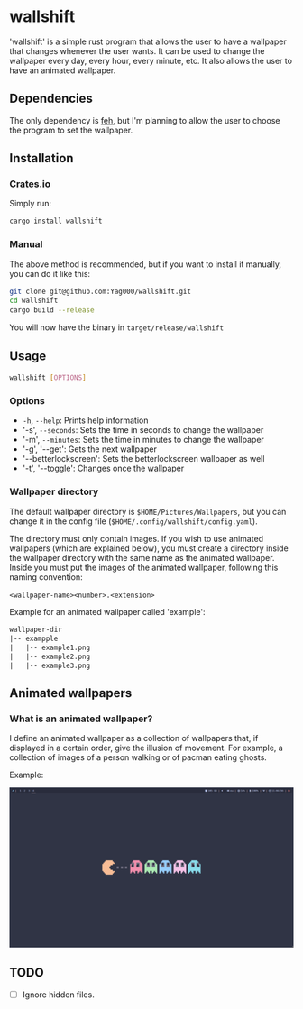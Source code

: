 # wallshift

'wallshift' is a simple rust program that allows the user to have a wallpaper
that changes whenever the user wants. It can be used to change the wallpaper
every day, every hour, every minute, etc. It also allows the user to have an animated wallpaper.

## Dependencies

The only dependency is [feh](https://feh.finalrewind.org/), but I'm planning to allow
the user to choose the program to set the wallpaper.

## Installation

### Crates.io

Simply run:

```bash
cargo install wallshift
```

### Manual

The above method is recommended, but if you want to install it manually, you can do it like this:

```bash
git clone git@github.com:Yag000/wallshift.git
cd wallshift
cargo build --release
```

You will now have the binary in `target/release/wallshift`

## Usage

```bash
wallshift [OPTIONS]
```

### Options

- `-h`, `--help`: Prints help information
- '-s', `--seconds`: Sets the time in seconds to change the wallpaper
- '-m', `--minutes`: Sets the time in minutes to change the wallpaper
- '-g', '--get': Gets the next wallpaper
- '--betterlockscreen': Sets the betterlockscreen wallpaper as well
- '-t', '--toggle': Changes once the wallpaper

### Wallpaper directory

The default wallpaper directory is `$HOME/Pictures/Wallpapers`, but you can
change it in the config file (`$HOME/.config/wallshift/config.yaml`).

The directory must only contain images. If you wish to use animated wallpapers
(which are explained below), you must create a directory inside the wallpaper
directory with the same name as the animated wallpaper. Inside you must put the
images of the animated wallpaper, following this naming convention:

`<wallpaper-name><number>.<extension>`

Example for an animated wallpaper called 'example':

```
wallpaper-dir
|-- exampple
|   |-- example1.png
|   |-- example2.png
|   |-- example3.png
```

## Animated wallpapers

### What is an animated wallpaper?

I define an animated wallpaper as a collection of wallpapers that, if displayed
in a certain order, give the illusion of movement. For example, a collection of
images of a person walking or of pacman eating ghosts.

Example:

![animated-wallpaper](ressources/demo-animated.gif)

## TODO

- [ ] Ignore hidden files.
